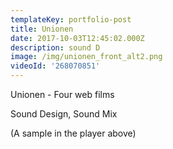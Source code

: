 ```yaml
---
templateKey: portfolio-post
title: Unionen
date: 2017-10-03T12:45:02.000Z
description: sound D
image: /img/unionen_front_alt2.png
videoId: '268070851'
---
```

Unionen - Four web films

Sound Design, Sound Mix 

(A sample in the player above)
